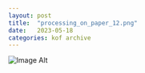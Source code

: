 ```yaml
---
layout:	post
title:	"processing_on_paper_12.png"
date:	2023-05-18
categories:	kof archive
---
```


![Image Alt](https://k0f.github.io/assets/processing_on_paper_12.png)